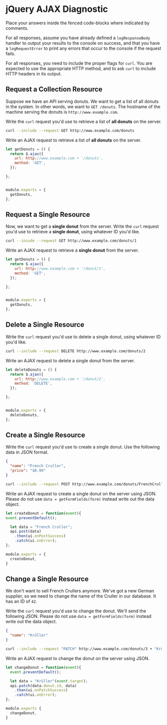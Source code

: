 # jQuery AJAX Diagnostic

Place your answers inside the fenced code-blocks where indicated by comments.

For all responses,  assume you have already defined a `logResponseBody` handler
to output your results to the console on success, and that you have a
`logRequestError` to print any errors that occur to the console if the request
fails.

For all responses, you need to include the proper flags for `curl`. You are
expected to use the appropriate HTTP method, and to ask `curl` to include HTTP
headers in its output.

## Request a Collection Resource

Suppose we have an API serving donuts. We want to get a list of all donuts in
the system. In other words, we want to `GET /donuts`. The hostname of the
machine serving the donuts is `http://www.example.com`.

Write the `curl` request you'd use to retrieve a list of **all donuts** on the
server.

```sh
curl --include --request GET http://www.example.com/donuts
```

Write an AJAX request to retrieve a list of **all donuts** on the server.

```js
let getDonuts = () {
  return $.ajax({
    url: http://www.example.com + '/donuts',
    method: 'GET',
  });

};


module.exports = {
  getDonuts,
};
```
## Request a Single Resource

Now, we want to get a **single donut** from the server. Write the `curl` request
you'd use to retrieve a **single donut**, using whatever ID you'd like.

```sh
curl --incude --request GET http://www.example.com/donuts/1
```

Write an AJAX request to retrieve a **single donut** from the server.

```js
let getDonuts = () {
  return $.ajax({
    url: http://www.example.com + '/donut/1',
    method: 'GET',
  });

};


module.exports = {
  getDonuts,
};
```

## Delete a Single Resource

Write the `curl` request you'd use to delete a single donut, using whatever
ID you'd like.

```sh
curl --include --request DELETE http://www.example.com/donuts/2
```

Write an AJAX request to delete a single donut from the server.

```js
let deleteDonuts = () {
  return $.ajax({
    url: http://www.example.com + '/donut/2',
    method: 'DELETE',
  });

};


module.exports = {
  deleteDonuts,
};
```

## Create a Single Resource

Write the `curl` request you'd use to create a single donut. Use the following
data in JSON format.

```json
{
  "name": "French Cruller",
  "price": "$0.99"
}
```

```sh
curl --include --request POST http://www.example.com/donuts/FrenchCruller/3
```

Write an AJAX request to create a single donut on the server using JSON. Please
do not use `data = getFormFields(form)` instead write out the data object.

```js
let createDonut = function(event){
event.preventDefault();

  let data = "French Cruller";
  api.post(data)
    .then(ui.onPostSuccess)
    .catch(ui.onError);
};

module.exports = {
  createDonut,
}
```

## Change a Single Resource

We don't want to sell French Crullers anymore. We've got a new German supplier,
so we need to change the name of the Cruller in our database. It has an ID of
`42`.

Write the `curl` request you'd use to change the donut. We'll send the following
JSON. Please do not use `data = getFormFields(form)` instead write out the data
object.

```json
{
  "name": "Krüller"
}
```

```sh
curl --include --request "PATCH" http://www.example.com/donuts/3 + "Krüller"
```

Write an AJAX request to change the donut on the server using JSON.

```js
let changeDonut = function(event){
  event.preventDefault();

  let data = "Krüller"(event.target);
  api.patch(data.donut.id, data)
    .then(ui.onPatchSuccess)
    .catch(ui.onError);
};

module.exports {
  changeDonut,
}
```
